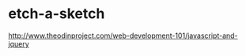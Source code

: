 etch-a-sketch
=============

http://www.theodinproject.com/web-development-101/javascript-and-jquery
